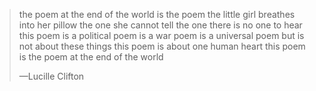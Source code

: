 
> the poem at the end of the world
> is the poem the little girl breathes
> into her pillow the one
> she cannot tell the one
> there is no one to hear this poem
> is a political poem is a war poem is a
> universal poem but is not about
> these things this poem
> is about one human heart this poem
> is the poem at the end of the world
>
> —Lucille Clifton
